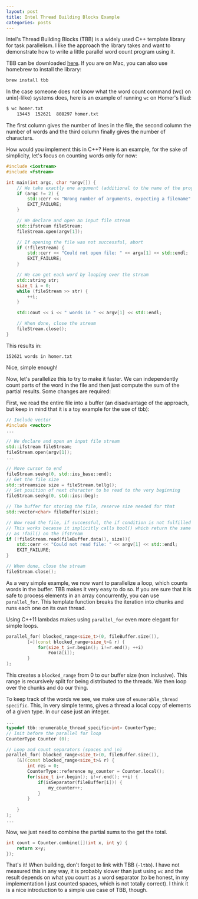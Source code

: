```yaml
---
layout: post
title: Intel Thread Building Blocks Example
categories: posts
---
```

Intel's Thread Building Blocks (TBB) is a widely used C++ template library for task parallelism. I like the approach the library takes and want to demonstrate how to write a little parallel word count program using it.

TBB can be downloaded [here](https://www.threadingbuildingblocks.org/download). If you are on Mac, you can also use homebrew to install the library:

```bash
brew install tbb
```

In the case someone does not know what the word count command (wc) on unix(-lilke) systems does, here is an example of running `wc` on Homer's Iliad:

```bash
$ wc homer.txt
    13443  152621  808297 homer.txt
```

The first column gives the number of lines in the file, the second column the number of words and the third column finally gives the number of characters.

How would you implement this in C++? Here is an example, for the sake of simplicity, let's focus on counting words only for now:

```c++
#include <iostream>
#include <fstream>

int main(int argc, char *argv[]) {
    // We take exactly one argument (additional to the name of the program)
    if (argc != 2) {
        std::cerr << "Wrong number of arguments, expecting a filename" << std::endl;
        EXIT_FAILURE;
    }

    // We declare and open an input file stream
    std::ifstream fileStream;
    fileStream.open(argv[1]);

    // If opening the file was not successful, abort
    if (!fileStream) {
        std::cerr << "Could not open file: " << argv[1] << std::endl;
        EXIT_FAILURE;
    }

    // We can get each word by looping over the stream
    std::string str;
    size_t i = 0;
    while (fileStream >> str) {
        ++i;
    }

    std::cout << i << " words in " << argv[1] << std::endl;

    // When done, close the stream
    fileStream.close();
}
```

This results in:

```
152621 words in homer.txt
```

Nice, simple enough!

Now, let's parallelize this to try to make it faster. We can independently count parts of the word in the file and then just compute the sum of the partial results. Some changes are required:

First, we read the entire file into a buffer (an disadvantage of the approach, but keep in mind that it is a toy example for the use of tbb):

```c++
// Include vector
#include <vector>
...

// We declare and open an input file stream
std::ifstream fileStream;
fileStream.open(argv[1]);
...

// Move cursor to end
fileStream.seekg(0, std::ios_base::end);
// Get the file size
std::streamsize size = fileStream.tellg();
// Set position of next character to be read to the very beginning
fileStream.seekg(0, std::ios::beg);

// The buffer for storing the file, reserve size needed for that
std::vector<char> fileBuffer(size);

// Now read the file, if successful, the if condition is not fulfilled
// This works because it implicitly calls bool() which return the same
// as !fail() on the ifstream
if (!fileStream.read(fileBuffer.data(), size)){
    std::cerr << "Could not read file: " << argv[1] << std::endl;
    EXIT_FAILURE;
}

// When done, close the stream
fileStream.close();
```

As a very simple example, we now want to parallelize a loop, which counts words in the buffer. TBB makes it very easy to do so. If you are sure that it is safe to process elements in an array concurrently, you can use `parallel_for`. This template function breaks the iteration into chunks and runs each one on its own thread.

Using C++11 lambdas makes using `parallel_for` even more elegant for simple loops.

```c++
parallel_for( blocked_range<size_t>(0, fileBuffer.size()), 
        [=](const blocked_range<size_t>& r) {
            for(size_t i=r.begin(); i!=r.end(); ++i) 
                Foo(a[i]);
        }
);
```

This creates a `blocked_range` from 0 to our buffer size (non inclusive). This range is recursively split for being distributed to the threads. We then loop over the chunks and do our thing.

To keep track of the words we see, we make use of `enumerable_thread specific`. This, in very simple terms, gives a thread a local copy of elements of a given type. In our case just an integer.

```c++
...
typedef tbb::enumerable_thread_specific<int> CounterType;
// Init before the parallel for loop
CounterType Counter (0);

// Loop and count separators (spaces and \n)
parallel_for( blocked_range<size_t>(0, fileBuffer.size()), 
    [&](const blocked_range<size_t>& r) {
        int res = 0;
        CounterType::reference my_counter = Counter.local();
        for(size_t i=r.begin(); i!=r.end(); ++i) {
            if(isSeparator(fileBuffer[i])) {
                my_counter++;
            }
        }
        
    }
);
...
```

Now, we just need to combine the partial sums to the get the total.

```c++
int count = Counter.combine([](int x, int y) {
    return x+y;
});
```

That's it! When building, don't forget to link with TBB (`-ltbb`). I have not measured this in any way, it is probably slower than just using `wc` and the result depends on what you count as a word separator (to be honest, in my implementation I just counted spaces, which is not totally correct). I think it is a nice introduction to a simple use case of TBB, though.